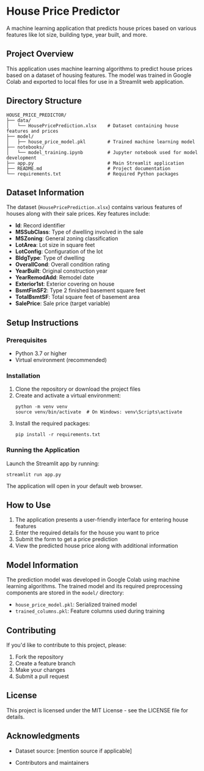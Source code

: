 ﻿# House Price Predictor

A machine learning application that predicts house prices based on various features like lot size, building type, year built, and more.

## Project Overview

This application uses machine learning algorithms to predict house prices based on a dataset of housing features. The model was trained in Google Colab and exported to local files for use in a Streamlit web application.

## Directory Structure

```
HOUSE_PRICE_PREDICTOR/
├── data/
│   └── HousePricePrediction.xlsx    # Dataset containing house features and prices
├── model/
│   ├── house_price_model.pkl        # Trained machine learning model
├── notebooks/
│   └── model_training.ipynb         # Jupyter notebook used for model development
├── app.py                           # Main Streamlit application
├── README.md                        # Project documentation
└── requirements.txt                 # Required Python packages
```

## Dataset Information

The dataset (`HousePricePrediction.xlsx`) contains various features of houses along with their sale prices. Key features include:

- **Id**: Record identifier
- **MSSubClass**: Type of dwelling involved in the sale
- **MSZoning**: General zoning classification
- **LotArea**: Lot size in square feet
- **LotConfig**: Configuration of the lot
- **BldgType**: Type of dwelling
- **OverallCond**: Overall condition rating
- **YearBuilt**: Original construction year
- **YearRemodAdd**: Remodel date
- **Exterior1st**: Exterior covering on house
- **BsmtFinSF2**: Type 2 finished basement square feet
- **TotalBsmtSF**: Total square feet of basement area
- **SalePrice**: Sale price (target variable)

## Setup Instructions

### Prerequisites
- Python 3.7 or higher
- Virtual environment (recommended)

### Installation

1. Clone the repository or download the project files
2. Create and activate a virtual environment:
   ```
   python -m venv venv
   source venv/bin/activate  # On Windows: venv\Scripts\activate
   ```
3. Install the required packages:
   ```
   pip install -r requirements.txt
   ```

### Running the Application

Launch the Streamlit app by running:
```
streamlit run app.py
```

The application will open in your default web browser.

## How to Use

1. The application presents a user-friendly interface for entering house features
2. Enter the required details for the house you want to price
3. Submit the form to get a price prediction
4. View the predicted house price along with additional information

## Model Information

The prediction model was developed in Google Colab using machine learning algorithms. The trained model and its required preprocessing components are stored in the `model/` directory:

- `house_price_model.pkl`: Serialized trained model
- `trained_columns.pkl`: Feature columns used during training

## Contributing

If you'd like to contribute to this project, please:
1. Fork the repository
2. Create a feature branch
3. Make your changes
4. Submit a pull request

## License

This project is licensed under the MIT License - see the LICENSE file for details.

## Acknowledgments

- Dataset source: [mention source if applicable]

- Contributors and maintainers

